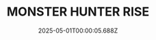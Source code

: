 ---
title: "MONSTER HUNTER RISE"
id: 1446780
date: 2025-05-01T00:00:05.688Z
link: games/steam/recent/monster-hunter-rise
image: http://media.steampowered.com/steamcommunity/public/images/apps/1446780/560dd364b52075b783424961a43c01f9b69fde15.jpg
playtime_2weeks: 2642
playtime_forever: 7482
playtime_windows_forever: 0
playtime_mac_forever: 0
playtime_linux_forever: 7482
playtime_deck_forever: 7482
---